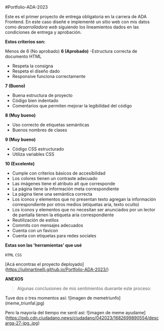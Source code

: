 #Portfolio-ADA-2023

Este es el primer proyecto de entrega obligatoria en la carrera de ADA Frontend. En este caso diseñé e implementé un sitio web con mis datos como *desarrolladora web* siguiendo los lineamientos dados en las condiciones de entrega y aprobación.

**Estos criterios son:**

Menos de 6 (No aprobado)
**6 (Aprobado)**
-Estructura correcta de documento HTML
- Respeta la consigna
- Respeta el diseño dado
- Responsive funciona correctamente

**7 (Bueno)**
- Buena estructura de proyecto
- Código bien indentado
- Comentarios que permiten mejorar la legibilidad del código

**8 (Muy bueno)**
- Uso correcto de etiquetas semánticas
- Buenos nombres de clases

**9 (Muy bueno)**
- Código CSS estructurado
- Utiliza variables CSS

**10 (Excelente)**
- Cumple con criterios básicos de accesibilidad
- Los colores tienen un contraste adecuado
- Las imágenes tiene el atributo alt que corresponde
- La página tiene la información meta correspondiente
- La página tiene una semántica correcta
- Los íconos y elementos que no presentan texto agregan la información correspondiente por otros medios (etiquetas aria, texto oculto)
- Los íconos y elementos que no necesitan ser anunciados por un lector de pantalla tienen la etiqueta aria correspondiente
- Reutilización de estilos
- Commits con mensajes adecuados
- Cuenta con un favicon
- Cuenta con etiquetas para redes sociales 

**Estas son las 'herramientas' que usé**

```HTML```
```CSS```

[Acá encontras el proyecto deployado] (https://julimartinelli.github.io/Portfolio-ADA-2023/)

**ANEXOS**
> Algunas conclusiones de mis sentimientos duerante este proceso:

Tuve dos o tres momentos así:
![imagen de memetriunfo] (meme_triunfal.jpg)

Pero la mayoría del tiempo me sentí así:
![imagen de meme ayudame] (https://pxb.cdn.ciudadano.news/ciudadano/042023/1682699890554/descarga-27-jpg..jpg)
